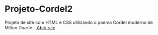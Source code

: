 # Projeto-Cordel2
Projeto de site com HTML e CSS utilizando o poema Cordel moderno de Milton Duarte -<a href="https://frigo1232.github.io/Projeto-Cordel/" target="_blank"> Abrir site</a>
